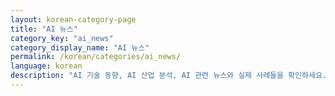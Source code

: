 ```yaml
---
layout: korean-category-page
title: "AI 뉴스"
category_key: "ai_news"
category_display_name: "AI 뉴스"
permalink: /korean/categories/ai_news/
language: korean
description: "AI 기술 동향, AI 산업 분석, AI 관련 뉴스와 실제 사례들을 확인하세요."
---
```


<!-- 이 페이지는 AI 뉴스 카테고리의 모든 포스트를 보여줍니다 -->
